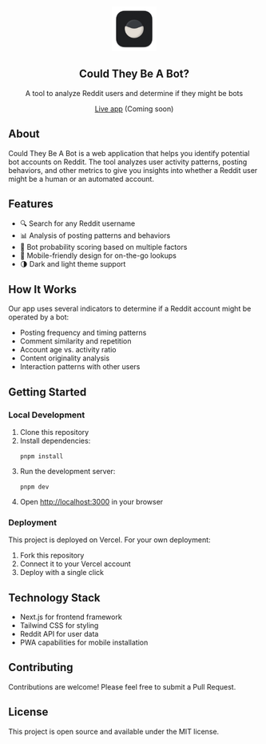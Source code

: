 <p align="center">
	<img alt="CouldTheyBeABot Logo" src="public/images/icon-512.png" width="90">
	<h2 align="center">Could They Be A Bot?</h2>
</p>

<p align="center">A tool to analyze Reddit users and determine if they might be bots</p>

<p align="center">
	<a href="https://couldtheybeabot.vercel.app">Live app</a> (Coming soon)
</p>

## About

Could They Be A Bot is a web application that helps you identify potential bot accounts on Reddit. The tool analyzes user activity patterns, posting behaviors, and other metrics to give you insights into whether a Reddit user might be a human or an automated account.

## Features

- 🔍 Search for any Reddit username
- 📊 Analysis of posting patterns and behaviors
- 🤖 Bot probability scoring based on multiple factors
- 📱 Mobile-friendly design for on-the-go lookups
- 🌗 Dark and light theme support

## How It Works

Our app uses several indicators to determine if a Reddit account might be operated by a bot:

- Posting frequency and timing patterns
- Comment similarity and repetition
- Account age vs. activity ratio
- Content originality analysis
- Interaction patterns with other users

## Getting Started

### Local Development

1. Clone this repository
2. Install dependencies:
   ```
   pnpm install
   ```
3. Run the development server:
   ```
   pnpm dev
   ```
4. Open [http://localhost:3000](http://localhost:3000) in your browser

### Deployment

This project is deployed on Vercel. For your own deployment:

1. Fork this repository
2. Connect it to your Vercel account
3. Deploy with a single click

## Technology Stack

- Next.js for frontend framework
- Tailwind CSS for styling
- Reddit API for user data
- PWA capabilities for mobile installation

## Contributing

Contributions are welcome! Please feel free to submit a Pull Request.

## License

This project is open source and available under the MIT license.

